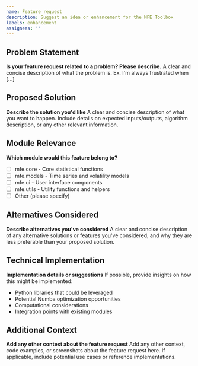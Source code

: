 ```yaml
---
name: Feature request
description: Suggest an idea or enhancement for the MFE Toolbox
labels: enhancement
assignees: ''
---
```


## Problem Statement

**Is your feature request related to a problem? Please describe.**
A clear and concise description of what the problem is. Ex. I'm always frustrated when [...]

## Proposed Solution

**Describe the solution you'd like**
A clear and concise description of what you want to happen. Include details on expected inputs/outputs, algorithm description, or any other relevant information.

## Module Relevance

**Which module would this feature belong to?**
- [ ] mfe.core - Core statistical functions
- [ ] mfe.models - Time series and volatility models
- [ ] mfe.ui - User interface components
- [ ] mfe.utils - Utility functions and helpers
- [ ] Other (please specify)

## Alternatives Considered

**Describe alternatives you've considered**
A clear and concise description of any alternative solutions or features you've considered, and why they are less preferable than your proposed solution.

## Technical Implementation

**Implementation details or suggestions**
If possible, provide insights on how this might be implemented:
- Python libraries that could be leveraged
- Potential Numba optimization opportunities
- Computational considerations
- Integration points with existing modules

## Additional Context

**Add any other context about the feature request**
Add any other context, code examples, or screenshots about the feature request here. If applicable, include potential use cases or reference implementations.